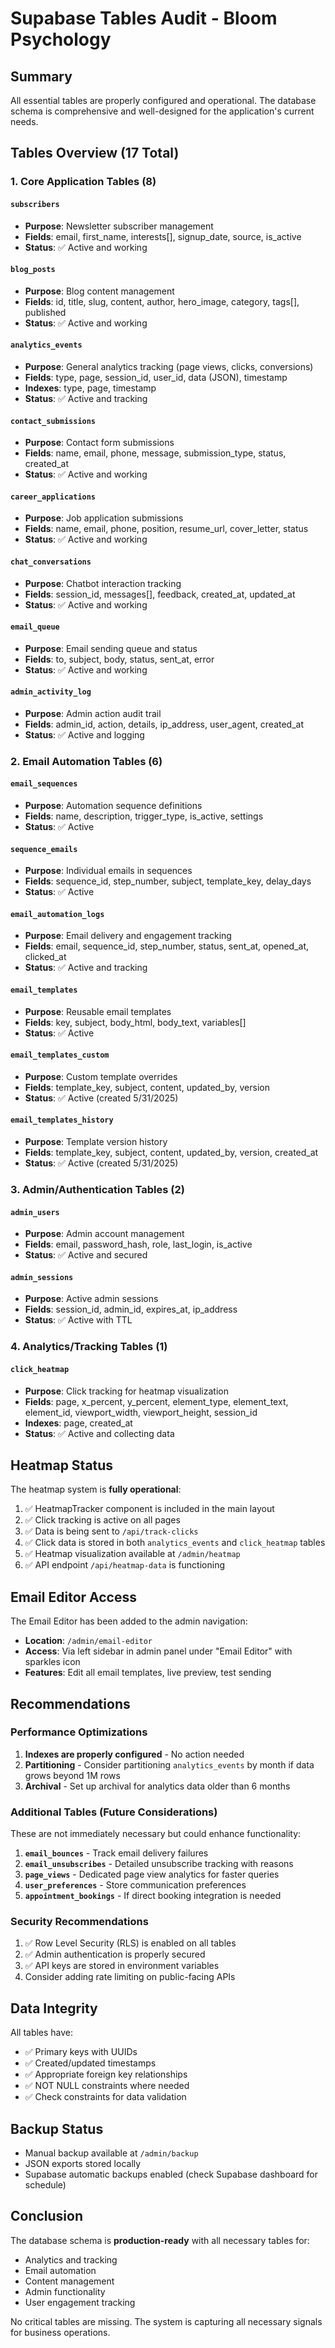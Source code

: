 # Supabase Tables Audit - Bloom Psychology

## Summary

All essential tables are properly configured and operational. The database schema is comprehensive and well-designed for the application's current needs.

## Tables Overview (17 Total)

### 1. Core Application Tables (8)

#### `subscribers`
- **Purpose**: Newsletter subscriber management
- **Fields**: email, first_name, interests[], signup_date, source, is_active
- **Status**: ✅ Active and working

#### `blog_posts`
- **Purpose**: Blog content management
- **Fields**: id, title, slug, content, author, hero_image, category, tags[], published
- **Status**: ✅ Active and working

#### `analytics_events`
- **Purpose**: General analytics tracking (page views, clicks, conversions)
- **Fields**: type, page, session_id, user_id, data (JSON), timestamp
- **Indexes**: type, page, timestamp
- **Status**: ✅ Active and tracking

#### `contact_submissions`
- **Purpose**: Contact form submissions
- **Fields**: name, email, phone, message, submission_type, status, created_at
- **Status**: ✅ Active and working

#### `career_applications`
- **Purpose**: Job application submissions
- **Fields**: name, email, phone, position, resume_url, cover_letter, status
- **Status**: ✅ Active and working

#### `chat_conversations`
- **Purpose**: Chatbot interaction tracking
- **Fields**: session_id, messages[], feedback, created_at, updated_at
- **Status**: ✅ Active and working

#### `email_queue`
- **Purpose**: Email sending queue and status
- **Fields**: to, subject, body, status, sent_at, error
- **Status**: ✅ Active and working

#### `admin_activity_log`
- **Purpose**: Admin action audit trail
- **Fields**: admin_id, action, details, ip_address, user_agent, created_at
- **Status**: ✅ Active and logging

### 2. Email Automation Tables (6)

#### `email_sequences`
- **Purpose**: Automation sequence definitions
- **Fields**: name, description, trigger_type, is_active, settings
- **Status**: ✅ Active

#### `sequence_emails`
- **Purpose**: Individual emails in sequences
- **Fields**: sequence_id, step_number, subject, template_key, delay_days
- **Status**: ✅ Active

#### `email_automation_logs`
- **Purpose**: Email delivery and engagement tracking
- **Fields**: email, sequence_id, step_number, status, sent_at, opened_at, clicked_at
- **Status**: ✅ Active and tracking

#### `email_templates`
- **Purpose**: Reusable email templates
- **Fields**: key, subject, body_html, body_text, variables[]
- **Status**: ✅ Active

#### `email_templates_custom`
- **Purpose**: Custom template overrides
- **Fields**: template_key, subject, content, updated_by, version
- **Status**: ✅ Active (created 5/31/2025)

#### `email_templates_history`
- **Purpose**: Template version history
- **Fields**: template_key, subject, content, updated_by, version, created_at
- **Status**: ✅ Active (created 5/31/2025)

### 3. Admin/Authentication Tables (2)

#### `admin_users`
- **Purpose**: Admin account management
- **Fields**: email, password_hash, role, last_login, is_active
- **Status**: ✅ Active and secured

#### `admin_sessions`
- **Purpose**: Active admin sessions
- **Fields**: session_id, admin_id, expires_at, ip_address
- **Status**: ✅ Active with TTL

### 4. Analytics/Tracking Tables (1)

#### `click_heatmap`
- **Purpose**: Click tracking for heatmap visualization
- **Fields**: page, x_percent, y_percent, element_type, element_text, element_id, viewport_width, viewport_height, session_id
- **Indexes**: page, created_at
- **Status**: ✅ Active and collecting data

## Heatmap Status

The heatmap system is **fully operational**:
1. ✅ HeatmapTracker component is included in the main layout
2. ✅ Click tracking is active on all pages
3. ✅ Data is being sent to `/api/track-clicks`
4. ✅ Click data is stored in both `analytics_events` and `click_heatmap` tables
5. ✅ Heatmap visualization available at `/admin/heatmap`
6. ✅ API endpoint `/api/heatmap-data` is functioning

## Email Editor Access

The Email Editor has been added to the admin navigation:
- **Location**: `/admin/email-editor`
- **Access**: Via left sidebar in admin panel under "Email Editor" with sparkles icon
- **Features**: Edit all email templates, live preview, test sending

## Recommendations

### Performance Optimizations
1. **Indexes are properly configured** - No action needed
2. **Partitioning** - Consider partitioning `analytics_events` by month if data grows beyond 1M rows
3. **Archival** - Set up archival for analytics data older than 6 months

### Additional Tables (Future Considerations)
These are not immediately necessary but could enhance functionality:

1. **`email_bounces`** - Track email delivery failures
2. **`email_unsubscribes`** - Detailed unsubscribe tracking with reasons
3. **`page_views`** - Dedicated page view analytics for faster queries
4. **`user_preferences`** - Store communication preferences
5. **`appointment_bookings`** - If direct booking integration is needed

### Security Recommendations
1. ✅ Row Level Security (RLS) is enabled on all tables
2. ✅ Admin authentication is properly secured
3. ✅ API keys are stored in environment variables
4. Consider adding rate limiting on public-facing APIs

## Data Integrity

All tables have:
- ✅ Primary keys with UUIDs
- ✅ Created/updated timestamps
- ✅ Appropriate foreign key relationships
- ✅ NOT NULL constraints where needed
- ✅ Check constraints for data validation

## Backup Status

- Manual backup available at `/admin/backup`
- JSON exports stored locally
- Supabase automatic backups enabled (check Supabase dashboard for schedule)

## Conclusion

The database schema is **production-ready** with all necessary tables for:
- Analytics and tracking
- Email automation
- Content management
- Admin functionality
- User engagement tracking

No critical tables are missing. The system is capturing all necessary signals for business operations.